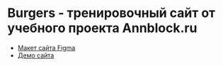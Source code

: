 # Burgers - тренировочный сайт от учебного проекта Annblock.ru

* [Макет сайта Figma](https://www.figma.com/file/8muxUNt1PwGH5byQR6LZG8/Burgers-Menu-Responsive?node-id=702%3A197)
* [Демо сайта](https://andreychupyrko.github.io/Module01-Burger/menu.html)